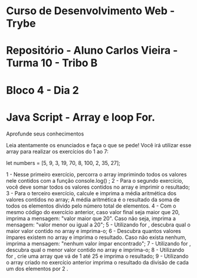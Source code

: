 # Curso de Desenvolvimento Web - Trybe
# Repositório - Aluno Carlos Vieira - Turma 10 - Tribo B
# Bloco 4 - Dia 2
# Java Script - Array e loop For.

Aprofunde seus conhecimentos

Leia atentamente os enunciados e faça o que se pede! Você irá utilizar esse array para realizar os exercícios do 1 ao 7:

let numbers = [5, 9, 3, 19, 70, 8, 100, 2, 35, 27];

1 - Nesse primeiro exercício, percorra o array imprimindo todos os valores nele contidos com a função console.log() ;
2 - Para o segundo exercício, você deve somar todos os valores contidos no array e imprimir o resultado;
3 - Para o terceiro exercício, calcule e imprima a média aritmética dos valores contidos no array;
A média aritmética é o resultado da soma de todos os elementos divido pelo número total de elementos.
4 - Com o mesmo código do exercício anterior, caso valor final seja maior que 20, imprima a mensagem: "valor maior que 20". Caso não seja, imprima a mensagem: "valor menor ou igual a 20";
5 - Utilizando for , descubra qual o maior valor contido no array e imprima-o;
6 - Descubra quantos valores ímpares existem no array e imprima o resultado. Caso não exista nenhum, imprima a mensagem: "nenhum valor ímpar encontrado";
7 - Utilizando for , descubra qual o menor valor contido no array e imprima-o;
8 - Utilizando for , crie uma array que vá de 1 até 25 e imprima o resultado;
9 - Utilizando o array criado no exercício anterior imprima o resultado da divisão de cada um dos elementos por 2 .
